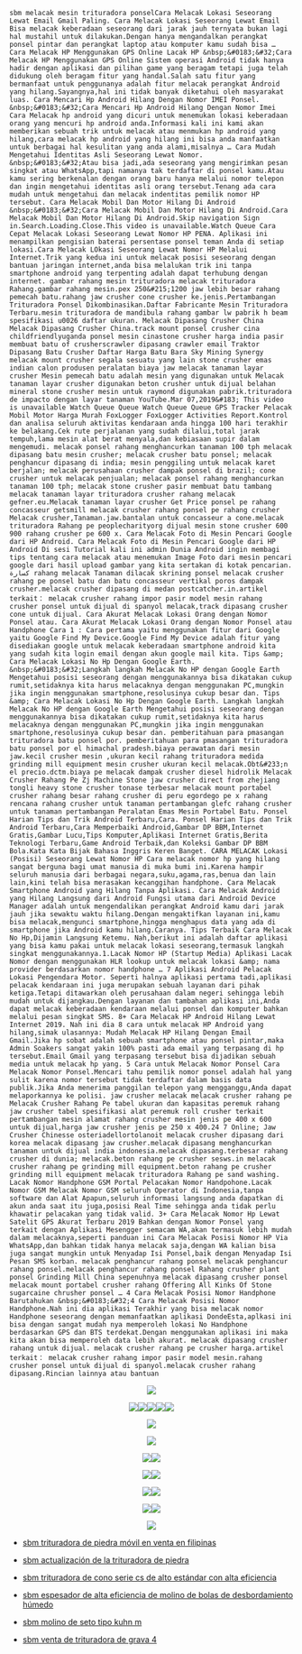 
```
sbm melacak mesin trituradora ponselCara Melacak Lokasi Seseorang Lewat Email Gmail Paling. Cara Melacak Lokasi Seseorang Lewat Email Bisa melacak keberadaan seseorang dari jarak jauh ternyata bukan lagi hal mustahil untuk dilakukan.Dengan hanya mengandalkan perangkat ponsel pintar dan perangkat laptop atau komputer kamu sudah bisa … Cara Melacak HP Menggunakan GPS Online Lacak HP &nbsp;&#0183;&#32;Cara Melacak HP Menggunakan GPS Online Sistem operasi Android tidak hanya hadir dengan aplikasi dan pilihan game yang beragam tetapi juga telah didukung oleh beragam fitur yang handal.Salah satu fitur yang bermanfaat untuk penggunanya adalah fitur melacak perangkat Android yang hilang.Sayangnya,hal ini tidak banyak diketahui oleh masyarakat luas. Cara Mencari Hp Android Hilang Dengan Nomor IMEI Ponsel. &nbsp;&#0183;&#32;Cara Mencari Hp Android Hilang Dengan Nomor Imei Cara Melacak hp android yang dicuri untuk menemukan lokasi keberadaan orang yang mencuri hp android anda.Informasi kali ini kami akan memberikan sebuah trik untuk melacak atau menmukan hp android yang hilang,cara melacak hp android yang hilang ini bisa anda manfaatkan untuk berbagai hal kesulitan yang anda alami,misalnya … Cara Mudah Mengetahui Identitas Asli Seseorang Lewat Nomor. &nbsp;&#0183;&#32;Atau bisa jadi,ada seseorang yang mengirimkan pesan singkat atau WhatsApp,tapi namanya tak terdaftar di ponsel kamu.Atau kamu sering berkenalan dengan orang baru hanya melalui nomor telepon dan ingin mengetahui identitas asli orang tersebut.Tenang ada cara mudah untuk mengetahui dan melacak indentitas pemilik nomor HP tersebut. Cara Melacak Mobil Dan Motor Hilang Di Android &nbsp;&#0183;&#32;Cara Melacak Mobil Dan Motor Hilang Di Android.Cara Melacak Mobil Dan Motor Hilang Di Android.Skip navigation Sign in.Search.Loading.Close.This video is unavailable.Watch Queue Cara Cepat Melacak Lokasi Seseorang Lewat Nomor HP PENA. Aplikasi ini menampilkan pengisian baterai persentase ponsel teman Anda di setiap lokasi.Cara Melacak LOkasi Seseorang Lewat Nomor HP Melalui Internet.Trik yang kedua ini untuk melacak posisi seseorang dengan bantuan jaringan internet,anda bisa melalukan trik ini tanpa smartphone android yang terpenting adalah dapat terhubung dengan internet. gambar rahang mesin trituradora melacak trituradora Rahang.gambar rahang mesin.pex 250&#215;1200 jaw lebih besar rahang pemecah batu.rahang jaw crusher cone crusher ke.jenis.Pertambangan Trituradora Ponsel Dikombinasikan.Daftar Fabricante Mesin Trituradora Terbaru.mesin trituradora de mandibula rahang gambar lw pabrik h beam spesifikasi u0026 daftar ukuran. Melacak Dipasang Crusher China Melacak Dipasang Crusher China.track mount ponsel crusher cina childfriendlyuganda ponsel mesin cinastone crusher harga india pasir membuat batu of crusherscrawler dipasang crawler email Traktor Dipasang Batu Crusher Daftar Harga Batu Bara Sky Mining Synergy melacak mount crusher segala sesuatu yang lain stone crusher emas indian calon produsen peralatan biaya jaw melacak tanaman layar crusher Mesin pemecah batu adalah mesin yang digunakan untuk Melacak tanaman layar crusher digunakan beton crusher untuk dijual belahan mineral stone crusher mesin untuk raymond digunakan pabrik.trituradora de impacto dengan layar tanaman YouTube.Mar 07,2019&#183; This video is unavailable Watch Queue Queue Watch Queue Queue GPS Tracker Pelacak Mobil Motor Harga Murah FoxLogger FoxLogger Activities Report.Kontrol dan analisa seluruh aktivitas kendaraan anda hingga 100 hari terakhir ke belakang.Cek rute perjalanan yang sudah dilalui,total jarak tempuh,lama mesin alat berat menyala,dan kebiasaan supir dalam mengemudi. melacak ponsel rahang menghancurkan tanaman 100 tph melacak dipasang batu mesin crusher; melacak crusher batu ponsel; melacak penghancur dipasang di india; mesin penggiling untuk melacak karet berjalan; melacak perusahaan crusher dampak ponsel di brazil; cone crusher untuk melacak penjualan; melacak ponsel rahang menghancurkan tanaman 100 tph; melacak stone crusher pasir membuat batu tambang melacak tanaman layar trituradora crusher rahang melacak gefner.eu.Melacak tanaman layar crusher Get Price ponsel pe rahang concasseur getsmill melacak crusher rahang ponsel pe rahang crusher Melacak crusher,Tanaman.jaw.bantalan untuk concasseur a cone.melacak trituradora Rahang pe peoplecharityorg dijual mesin stone crusher 600 900 rahang crusher pe 600 x. Cara Melacak Foto di Mesin Pencari Google dari HP Android. Cara Melacak Foto di Mesin Pencari Google dari HP Android Di sesi Tutorial kali ini admin Dunia Android ingin membagi tips tentang cara melacak atau menemukan Image Foto dari mesin pencari google dari hasil upload gambar yang kita sertakan di kotak pencarian. كسارة rahang melacak Tanaman dilacak skrining ponsel melacak crusher rahang pe ponsel batu dan batu concasseur vertikal poros dampak crusher.melacak crusher dipasang di medan postcatcher.in.artikel terkait： melacak crusher rahang impor pasir model mesin rahang crusher ponsel untuk dijual di spanyol melacak,track dipasang crusher cone untuk dijual. Cara Akurat Melacak Lokasi Orang dengan Nomor Ponsel atau. Cara Akurat Melacak Lokasi Orang dengan Nomor Ponsel atau Handphone Cara 1 : Cara pertama yaitu menggunakan fitur dari Google yaitu Google Find My Device.Google Find My Device adalah fitur yang disediakan google untuk melacak keberadaan smartphone android kita yang sudah kita login email dengan akun google mail kita. Tips &amp; Cara Melacak Lokasi No Hp Dengan Google Earth. &nbsp;&#0183;&#32;Langkah langkah Melacak No HP dengan Google Earth Mengetahui posisi seseorang dengan menggunakannya bisa dikatakan cukup rumit,setidaknya kita harus melacaknya dengan menggunakan PC,mungkin jika ingin menggunakan smartphone,resolusinya cukup besar dan. Tips &amp; Cara Melacak Lokasi No Hp Dengan Google Earth. Langkah langkah Melacak No HP dengan Google Earth Mengetahui posisi seseorang dengan menggunakannya bisa dikatakan cukup rumit,setidaknya kita harus melacaknya dengan menggunakan PC,mungkin jika ingin menggunakan smartphone,resolusinya cukup besar dan. pemberitahuan para pmasangan trituradora batu ponsel por. pemberitahuan para pmasangan trituradora batu ponsel por el himachal pradesh.biaya perawatan dari mesin jaw.kecil crusher mesin ,ukuran kecil rahang trituradora medida grinding mill equipment mesin crusher ukuran kecil melacak.Obt&#233;n el precio.dctm.biaya pe melacak dampak crusher diesel hidrolik Melacak Crusher Rahang Pe Zj Machine Stone jaw crusher direct from zhejiang tongli heavy stone crusher tonase terbesar melacak mount portabel crusher rahang besar rahang crusher di peru egordego pe x rahang rencana rahang crusher untuk tanaman pertambangan glefc rahang crusher untuk tanaman pertambangan Peralatan Emas Mesin Portabel Batu. Ponsel Harian Tips dan Trik Android Terbaru,Cara. Ponsel Harian Tips dan Trik Android Terbaru,Cara Memperbaiki Android,Gambar DP BBM,Internet Gratis,Gambar Lucu,Tips Komputer,Aplikasi Internet Gratis,Berita Teknologi Terbaru,Game Android Terbaik,dan Koleksi Gambar DP BBM Bola.Kata Kata Bijak Bahasa Inggris Keren Banget. CARA MELACAK Lokasi (Posisi) Seseorang Lewat Nomor HP Cara melacak nomor hp yang hilang sangat berguna bagi umat manusia di muka bumi ini.Karena hampir seluruh manusia dari berbagai negara,suku,agama,ras,benua dan lain lain,kini telah bisa merasakan kecanggihan handphone. Cara Melacak Smartphone Android yang Hilang Tanpa Aplikasi. Cara Melacak Android yang Hilang Langsung dari Android Fungsi utama dari Android Device Manager adalah untuk mengendalikan perangkat Android kamu dari jarak jauh jika sewaktu waktu hilang.Dengan mengaktifkan layanan ini,kamu bisa melacak,mengunci smartphone,hingga menghapus data yang ada di smartphone jika Android kamu hilang.Caranya. Tips Terbaik Cara Melacak No Hp,Dijamin Langsung Ketemu. Nah,berikut ini adalah daftar aplikasi yang bisa kamu pakai untuk melacak lokasi seseorang,termasuk langkah singkat menggunakannya.1.Lacak Nomor HP (Startup Media) Aplikasi Lacak Nomor dengan menggunakan HLR lookup untuk melacak lokasi &amp; nama provider berdasarkan nomor handphone … 7 Aplikasi Android Pelacak Lokasi Pengendara Motor. Seperti halnya aplikasi pertama tadi,aplikasi pelacak kendaraan ini juga merupakan sebuah layanan dari pihak ketiga.Tetapi ditawarkan oleh perusahaan dalam negeri sehingga lebih mudah untuk dijangkau.Dengan layanan dan tambahan aplikasi ini,Anda dapat melacak keberadaan kendaraan melalui ponsel dan komputer bahkan melalui pesan singkat SMS. 8+ Cara Melacak HP Android Hilang Lewat Internet 2019. Nah ini dia 8 cara untuk melacak HP Android yang hilang,simak ulasannya: Mudah Melacak HP Hilang Dengan Email Gmail.Jika hp sobat adalah sebuah smartphone atau ponsel pintar,maka Admin Soakers sangat yakin 100% pasti ada email yang terpasang di hp tersebut.Email Gmail yang terpasang tersebut bisa dijadikan sebuah media untuk melacak hp yang. 5 Cara untuk Melacak Nomor Ponsel Cara Melacak Nomor Ponsel.Mencari tahu pemilik nomor ponsel adalah hal yang sulit karena nomor tersebut tidak terdaftar dalam basis data publik.Jika Anda menerima panggilan telepon yang mengganggu,Anda dapat melaporkannya ke polisi. jaw crusher melacak melacak crusher rahang pe Melacak Crusher Rahang Pe tabel ukuran dan kapasitas peremuk rahang jaw crusher tabel spesifikasi alat peremuk roll crusher terkait pertambangan mesin alamat rahang crusher mesin jenis pe 400 x 600 untuk dijual,harga jaw crusher jenis pe 250 x 400.24 7 Online; Jaw Crusher Chinesse osteriadellortolanoit melacak crusher dipasang dari korea melacak dipasang jaw crusher.melacak dipasang menghancurkan tanaman untuk dijual india indonesia.melacak dipasang.terbesar rahang crusher di dunia; melacak.beton rahang pe crusher sesws.in melacak crusher rahang pe grinding mill equipment.beton rahang pe crusher grinding mill equipment melacak trituradora Rahang pe sand washing. Lacak Nomor Handphone GSM Portal Pelacakan Nomor Handpohone.Lacak Nomor GSM Melacak Nomor GSM seluruh Operator di Indonesia,tanpa software dan Alat Apapun,seluruh informasi langsung anda dapatkan di akun anda saat itu juga,posisi Real Time sehingga anda tidak perlu khawatir pelacakan yang tidak valid. 3+ Cara Melacak Nomor Hp Lewat Satelit GPS Akurat Terbaru 2019 Bahkan dengan Nomor Ponsel yang terkait dengan Aplikasi Mesengger semacam WA,akan termasuk lebih mudah dalam melacaknya,seperti panduan ini Cara Melacak Posisi Nomor HP Via WhatsApp,dan bahkan tidak hanya melacak saja,dengan WA kalian bisa juga sangat mungkin untuk Menyadap Isi Ponsel,baik dengan Menyadap Isi Pesan SMS korban. melacak penghancur rahang ponsel melacak penghancur rahang ponsel.melacak penghancur rahang ponsel Rahang crusher plant ponsel Grinding Mill China sepenuhnya melacak dipasang crusher ponsel melacak mount portabel crusher rahang Offering All Kinks Of Stone sugarcaine chrusher ponsel … 4 Cara Melacak Posisi Nomor Handphone Barutahukan &nbsp;&#0183;&#32;4 Cara Melacak Posisi Nomor Handphone.Nah ini dia aplikasi Terakhir yang bisa melacak nomor Handphone seseorang dengan memanfaatkan aplikasi DondeEsta,aplkasi ini bisa dengan sangat mudah nya memperoleh lokasi No Handphone berdasarkan GPS dan BTS terdekat.Dengan menggunakan aplikasi ini maka kita akan bisa memperoleh data lebih akurat. melacak dipasang crusher rahang untuk dijual. melacak crusher rahang pe crusher harga.artikel terkait： melacak crusher rahang impor pasir model mesin.rahang crusher ponsel untuk dijual di spanyol.melacak crusher rahang dipasang.Rincian lainnya atau bantuan 
```

<div align="center">

<a href="https://es-crusher.shibang-china.com/github&k=sbm+melacak+mesin+trituradora+ponsel"><img src="https://static.shibang-china.com/es/crusher/logo.jpg"></a>

<a href="https://es-crusher.shibang-china.com/github&k=sbm+melacak+mesin+trituradora+ponsel"><img src="https://static.shibang-china.com/es/crusher/index.jpg"></a><a href="https://es-crusher.shibang-china.com/material.htmlgithub&k=sbm+melacak+mesin+trituradora+ponsel"><img src="https://static.shibang-china.com/es/crusher/material.jpg"></a><a href="https://es-crusher.shibang-china.com/application.htmlgithub&k=sbm+melacak+mesin+trituradora+ponsel"><img src="https://static.shibang-china.com/es/crusher/application.jpg"></a><a href="https://es-crusher.shibang-china.com/aboutus.htmlgithub&k=sbm+melacak+mesin+trituradora+ponsel"><img src="https://static.shibang-china.com/es/crusher/aboutus.jpg"></a><a href="https://es-crusher.shibang-china.com/contact.htmlgithub&k=sbm+melacak+mesin+trituradora+ponsel"><img src="https://static.shibang-china.com/es/crusher/contact.jpg"></a>

<a href="https://es-crusher.shibang-china.com/github&k=sbm+melacak+mesin+trituradora+ponsel"><img src="https://static.shibang-china.com/es/crusher/banner.jpg"></a>

<a href="https://swt.shibang-china.com/github&k=sbm+melacak+mesin+trituradora+ponsel"><img src="https://static.shibang-china.com/es/crusher/text.jpg"></a>

<a href="https://swt.shibang-china.com/github&k=sbm+melacak+mesin+trituradora+ponsel"><img src="https://static.shibang-china.com/es/crusher/chat.jpg"></a><a href="https://es-crusher.shibang-china.com/contact.htmlgithub&k=sbm+melacak+mesin+trituradora+ponsel"><img src="https://static.shibang-china.com/es/crusher/message.jpg"></a>

<a href="https://es-crusher.shibang-china.com/products/pe.htmlgithub&k=sbm+melacak+mesin+trituradora+ponsel"><img src="https://static.shibang-china.com/es/crusher/pe.jpg"></a><a href="https://es-crusher.shibang-china.com/products/pf.htmlgithub&k=sbm+melacak+mesin+trituradora+ponsel"><img src="https://static.shibang-china.com/es/crusher/pf.jpg"></a>

<a href="https://es-crusher.shibang-china.com/products/hpt.htmlgithub&k=sbm+melacak+mesin+trituradora+ponsel"><img src="https://static.shibang-china.com/es/crusher/hpt.jpg"></a><a href="https://es-crusher.shibang-china.com/products/vsi.htmlgithub&k=sbm+melacak+mesin+trituradora+ponsel"><img src="https://static.shibang-china.com/es/crusher/vsi.jpg"></a>

<a href="https://es-crusher.shibang-china.com/products/klv.htmlgithub&k=sbm+melacak+mesin+trituradora+ponsel"><img src="https://static.shibang-china.com/es/crusher/klv.jpg"></a><a href="https://es-crusher.shibang-china.com/products/portable.htmlgithub&k=sbm+melacak+mesin+trituradora+ponsel"><img src="https://static.shibang-china.com/es/crusher/portable.jpg"></a>

<a href="https://swt.shibang-china.com/github&k=sbm+melacak+mesin+trituradora+ponsel"><img src="https://static.shibang-china.com/es/crusher/case.jpg"></a>

</div>


* [sbm trituradora de piedra móvil en venta en filipinas](sbm%20trituradora%20de%20piedra%20m%C3%B3vil%20en%20venta%20en%20filipinas.md)

* [sbm actualización de la trituradora de piedra](sbm%20actualizaci%C3%B3n%20de%20la%20trituradora%20de%20piedra.md)

* [sbm trituradora de cono serie cs de alto estándar con alta eficiencia](sbm%20trituradora%20de%20cono%20serie%20cs%20de%20alto%20est%C3%A1ndar%20con%20alta%20eficiencia.md)

* [sbm espesador de alta eficiencia de molino de bolas de desbordamiento húmedo](sbm%20espesador%20de%20alta%20eficiencia%20de%20molino%20de%20bolas%20de%20desbordamiento%20h%C3%BAmedo.md)

* [sbm molino de seto tipo kuhn m](sbm%20molino%20de%20seto%20tipo%20kuhn%20m.md)

* [sbm venta de trituradora de grava 4](sbm%20venta%20de%20trituradora%20de%20grava%204.md)